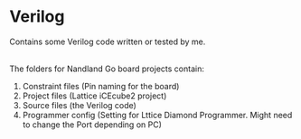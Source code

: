 # Verilog
Contains some Verilog code written or tested by me.

</br> The folders for Nandland Go board projects contain: </br>
1. Constraint files (Pin naming for the board)
2. Project files (Lattice iCEcube2 project)
3. Source files (the Verilog code)
4. Programmer config (Setting for Lttice Diamond Programmer. Might need to change the Port depending on PC)
